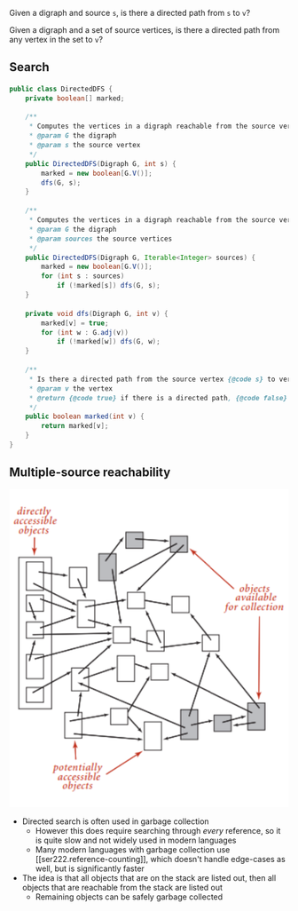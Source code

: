 
Given a digraph and source `s`, is there a directed path from `s` to `v`?

Given a digraph and a set of source vertices, is there a directed path from any vertex in the set to `v`?

## Search

```java
public class DirectedDFS {
    private boolean[] marked;

    /**
     * Computes the vertices in a digraph reachable from the source vertex `s`.
     * @param G the digraph
     * @param s the source vertex
     */
    public DirectedDFS(Digraph G, int s) {
        marked = new boolean[G.V()];
        dfs(G, s);
    }

    /**
     * Computes the vertices in a digraph reachable from the source vertex `s`.
     * @param G the digraph
     * @param sources the source vertices
     */
    public DirectedDFS(Digraph G, Iterable<Integer> sources) {
        marked = new boolean[G.V()];
        for (int s : sources)
            if (!marked[s]) dfs(G, s);
    }

    private void dfs(Digraph G, int v) {
        marked[v] = true;
        for (int w : G.adj(v))
            if (!marked[w]) dfs(G, w);
    }

    /**
     * Is there a directed path from the source vertex {@code s} to vertex {@code v}?
     * @param v the vertex
     * @return {@code true} if there is a directed path, {@code false} otherwise
     */
    public boolean marked(int v) {
        return marked[v];
    }
}
```

## Multiple-source reachability

![](/assets/images/2022-04-20-10-55-58.png)

- Directed search is often used in garbage collection
    - However this does require searching through *every* reference, so it is quite slow and not widely used in modern languages
    - Many modern languages with garbage collection use [[ser222.reference-counting]], which doesn't handle edge-cases as well, but is significantly faster
- The idea is that all objects that are on the stack are listed out, then all objects that are reachable from the stack are listed out
    - Remaining objects can be safely garbage collected